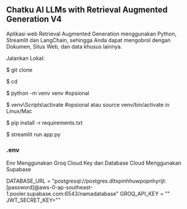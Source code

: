 ## Chatku AI LLMs with Retrieval Augmented Generation V4

Aplikasi web Retrieval Augmented Generation menggunakan Python, Streamlit dan LangChain, sehingga Anda dapat mengobrol dengan Dokumen, Situs Web, dan data khusus lainnya.

Jalankan Lokal:

$ git clone <this-repo-url>

$ cd <this-repo-folder>

$ python -m venv venv #opsional

$ venv\Scripts\activate #opsional atau source venv/bin/activate in Linux/Mac

$ pip install -r requirements.txt

$ streamlit run app.py

### .env

Env Menggunakan Groq Cloud Key dan Database Cloud Menggunakan Supabase

DATABASE_URL = "postgresql://postgres.dltxpmhhuwpopnhyrijt:[password]@aws-0-ap-southeast-1.pooler.supabase.com:6543/namadatabase"
GROQ_API_KEY = ""
JWT_SECRET_KEY=""
